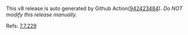 This v8 release is auto generated by Github Action([942423484][2]).
_Do NOT modify this release manually._

Refs: [7.7.229][1]

[1]: https://github.com/v8/v8/tree/7.7.229
[2]: https://github.com/medns/docker-test/actions/runs/942423484
